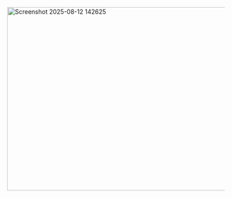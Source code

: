 <img width="1067" height="424" alt="Screenshot 2025-08-12 142625" src="https://github.com/user-attachments/assets/25acaedf-a511-4924-952d-ce22afdda09d" />
